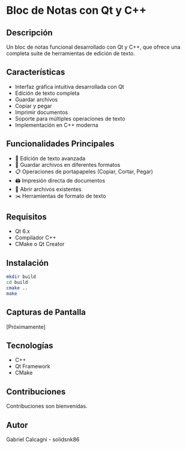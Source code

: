# Bloc de Notas con Qt y C++

## Descripción
Un bloc de notas funcional desarrollado con Qt y C++, que ofrece una completa suite de herramientas de edición de texto.

## Características
- Interfaz gráfica intuitiva desarrollada con Qt
- Edición de texto completa
- Guardar archivos
- Copiar y pegar
- Imprimir documentos
- Soporte para múltiples operaciones de texto
- Implementación en C++ moderna

## Funcionalidades Principales
- 📝 Edición de texto avanzada
- 💾 Guardar archivos en diferentes formatos
- 📋 Operaciones de portapapeles (Copiar, Cortar, Pegar)
- 🖨️ Impresión directa de documentos
- 📂 Abrir archivos existentes
- ✂️ Herramientas de formato de texto

## Requisitos
- Qt 6.x
- Compilador C++ 
- CMake o Qt Creator

## Instalación
```bash
mkdir build
cd build
cmake ..
make
```

## Capturas de Pantalla
[Próximamente]

## Tecnologías
- C++
- Qt Framework
- CMake

## Contribuciones
Contribuciones son bienvenidas. 

## Autor
Gabriel Calcagni - solidsnk86
